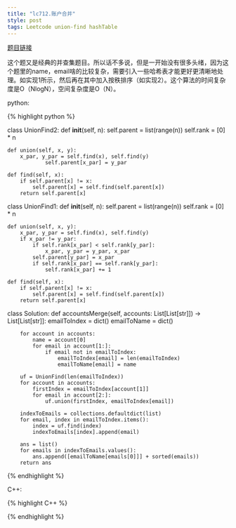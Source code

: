 ```yaml
---
title: "lc712.账户合并"
style: post
tags: Leetcode union-find hashTable
---
```


[题目链接](https://leetcode-cn.com/problems/accounts-merge/)

这个题又是经典的并查集题目。所以话不多说，但是一开始没有很多头绪，因为这个题里的name，email啥的比较复杂，需要引入一些哈希表才能更好更清晰地处理。如实现1所示，然后再在其中加入按秩排序（如实现2）。这个算法的时间复杂度是O（NlogN），空间复杂度是O（N）。

python:

{% highlight python %}

class UnionFind2:
    def __init__(self, n):
        self.parent = list(range(n))
        self.rank = [0] * n

    def union(self, x, y):
        x_par, y_par = self.find(x), self.find(y)
				self.parent[x_par] = y_par

    def find(self, x):
        if self.parent[x] != x:
            self.parent[x] = self.find(self.parent[x])
        return self.parent[x]


class UnionFind1:
    def __init__(self, n):
        self.parent = list(range(n))
        self.rank = [0] * n

    def union(self, x, y):
        x_par, y_par = self.find(x), self.find(y)
        if x_par != y_par:
            if self.rank[x_par] < self.rank[y_par]:
                x_par, y_par = y_par, x_par
            self.parent[y_par] = x_par 
            if self.rank[x_par] == self.rank[y_par]:
                self.rank[x_par] += 1

    def find(self, x):
        if self.parent[x] != x:
            self.parent[x] = self.find(self.parent[x])
        return self.parent[x]

class Solution:
    def accountsMerge(self, accounts: List[List[str]]) -> List[List[str]]:
        emailToIndex = dict()
        emailToName = dict()

        for account in accounts:
            name = account[0]
            for email in account[1:]:
                if email not in emailToIndex:
                    emailToIndex[email] = len(emailToIndex)
                    emailToName[email] = name
        
        uf = UnionFind(len(emailToIndex))
        for account in accounts:
            firstIndex = emailToIndex[account[1]]
            for email in account[2:]:
                uf.union(firstIndex, emailToIndex[email])
        
        indexToEmails = collections.defaultdict(list)
        for email, index in emailToIndex.items():
            index = uf.find(index)
            indexToEmails[index].append(email)
        
        ans = list()
        for emails in indexToEmails.values():
            ans.append([emailToName[emails[0]]] + sorted(emails))
        return ans

{% endhighlight %}

C++:

{% highlight C++ %}



{% endhighlight %}
